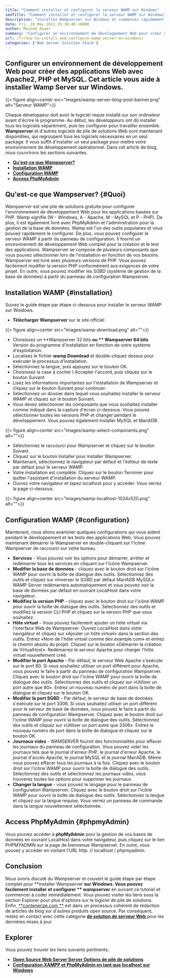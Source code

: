 ```yaml
---
title: "Comment installer et configurer le serveur WAMP sur Windows" 
seoTitle: "Comment installer et configurer le serveur WAMP sur Windows" 
description: "Installez Wampserver sur Windows et commencez rapidement à développer des applications Web basées sur PHP. Le serveur WAMP est disponible pour les Windows 32 et 64 bits." 
date: Fri, 28 May 2021 15:30:40 +0000
author: Masood Anwer
summary: "Configurer un environnement de développement Web pour créer des applications Web avec Apache2, PHP et MySQL. Cet article vous aide à installer Wamp Server sur Windows." 
url: /fr/how-to-install-and-configure-wamp-server-on-windows/
categories: ['Web Server Solution Stack']
---
```


## Configurer un environnement de développement Web pour créer des applications Web avec Apache2, PHP et MySQL. Cet article vous aide à installer Wamp Server sur Windows.

{{< figure align=center src="images/wamp-server-blog-post-banner.png" alt="Serveur WAMP">}}

Chaque développeur doit avoir le logiciel requis installé sur son ordinateur avant d'écrire le programme. Au début, les développeurs ont dû installer tous les logiciels séparément, puis les configurer pour travailler ensemble. **Wampserver**  et d'autres logiciels de pile de solutions Web sont maintenant disponibles, qui regroupent tous les logiciels nécessaires en un seul package. Il vous suffit d'installer un seul package pour mettre votre environnement de développement opérationnel.
Dans cet article de blog, nous couvrirons les sections suivantes.
  * [**Qu'est-ce que Wampserver?** ][1]
  * [**Installation WAMP** ][2]
  * [**Configuration WAMP** ][3]
  * [**Access PhpMyAdmin** ][4]

## Qu'est-ce que Wampserver?   {#Quoi}
Wampserver est une pile de solutions gratuite pour configurer l'environnement de développement Web pour les applications basées sur PHP. Wamp signifie (W - Windows, A - Apache, M - MySQL et P - PHP). De plus, il est également livré avec PhpMyAdmin et l'administration pour la gestion de la base de données. Wamp est l'un des outils populaires et vous pouvez rapidement le configurer. De plus, vous pouvez configurer le serveur WAMP à partir du panneau de configuration. Il fournit un environnement de développement Web complet pour la création et le test des applications. Wampserver se compose de plusieurs composants que vous pouvez sélectionner lors de l'installation en fonction de vos besoins. Wampserver est livré avec plusieurs versions de PHP. Vous pouvez facilement modifier la version PHP conformément aux exigences de votre projet. En outre, vous pouvez modifier les SGBD (système de gestion de la base de données) à partir du panneau de configuration Wampserver.

## Installation WAMP   {#installation}
Suivez le guide étape par étape ci-dessous pour installer le serveur WAMP sur Windows.
  * **Télécharger Wampserver**  sur le site officiel

{{< figure align=center src="images/wamp-download.png" alt="">}}

  * Choisissez un **Wampserver 32 bits  **ou **  Wampserver 64 bits**  Version du programme d'installation en fonction de votre système d'exploitation.
  * Localisez le fichier **wamp Download**  et double-cliquez dessus pour exécuter le processus d'installation.
  * Sélectionnez la langue, puis appuyez sur le bouton OK.
  * Choisissez la case à cocher I Accepter l'accord, puis cliquez sur le bouton Suivant.
  * Lisez les informations importantes sur l'installation de Wampserver et cliquez sur le bouton Suivant pour continuer.
  * Sélectionnez un dossier dans lequel vous souhaitez installer le serveur WAMP et cliquez sur le bouton Suivant.
  * Vous devez sélectionner les composants que vous souhaitez installer comme indiqué dans la capture d'écran ci-dessous. Vous pouvez sélectionner toutes les versions PHP et changer pendant le développement. Vous pouvez également installer MySQL et MariADB.

{{< figure align=center src="images/wamp-select-components.png" alt="">}}

  * Sélectionnez le raccourci pour Wampserver et cliquez sur le bouton Suivant.
  * Cliquez sur le bouton Installer pour installer Wampserver.
  * Maintenant, sélectionnez le navigateur par défaut et l'éditeur de texte par défaut pour le serveur WAMP.
  * Votre installation est complète. Cliquez sur le bouton Terminer pour quitter l'assistant d'installation du serveur WAMP.
  * Ouvrez votre navigateur et tapez localhost pour y accéder. Vous verrez la page ci-dessous.

{{< figure align=center src="images/wamp-localhost-1024x520.png" alt="">}}


## Configuration WAMP   {#configuration}
Maintenant, nous allons examiner quelques configurations qui vous aident pendant le développement et les tests des applications Web. Vous pouvez maintenant démarrer le Wampserver en double-cliquant sur l'icône Wampserver de raccourci sur votre bureau.
  * **Services**  - Vous pouvez voir les options pour démarrer, arrêter et redémarrer tous les services en cliquant sur l'icône Wampserver.
  * **Modifier la base de données**  - cliquez avec le bouton droit sur l'icône WAMP pour ouvrir la boîte de dialogue des outils. Sélectionnez des outils et cliquez sur «Inverser le SGBD par défaut MariADB MySQL». WAMP Server redémarrera automatiquement et vous pouvez voir la base de données par défaut en ouvrant LocalHost dans votre navigateur.
  * **Modifiez la version PHP**  - cliquez avec le bouton droit sur l'icône WAMP pour ouvrir la boîte de dialogue des outils. Sélectionnez des outils et modifiez la version CLI PHP et cliquez sur la version PHP que vous souhaitez.
  * **Hôte virtuel**  - Vous pouvez facilement ajouter un hôte virtuel via l'interface Web de Wampserver. Ouvrez LocalHost dans votre navigateur et cliquez sur «Ajouter un hôte virtuel» dans la section des outils. Entrez «Nom de l'hôte virtuel comme dev.example.com» et entrez le chemin absolu du projet. Cliquez sur le bouton «Démarrer la création de VirtualHost». Redémarrez le serveur Apache pour charger l'hôte virtuel nouvellement créé.
  * **Modifier le port Apache**  - Par défaut, le serveur Web Apache s'exécute sur le port 80. Si vous souhaitez utiliser un port différent pour Apache, vous pouvez le faire à partir du panneau de configuration Wampserver. Cliquez avec le bouton droit sur l'icône WAMP pour ouvrir la boîte de dialogue des outils. Sélectionnez des outils et cliquez sur «Utiliser un port autre que 80». Entrez un nouveau numéro de port dans la boîte de dialogue et cliquez sur le bouton OK.
  * **Modifier le port SGBD**  - Par défaut, le serveur de base de données s'exécute sur le port 3306. Si vous souhaitez utiliser un port différent pour le serveur de base de données, vous pouvez le faire à partir du panneau de configuration Wampserver. Cliquez avec le bouton droit sur l'icône WAMP pour ouvrir la boîte de dialogue des outils. Sélectionnez des outils et cliquez sur «Utiliser un port autre que 3306». Entrez le nouveau numéro de port dans la boîte de dialogue et cliquez sur le bouton OK.
  * **Journaux vides**  - WAMSERVER fournit des fonctionnalités pour effacer les journaux du panneau de configuration. Vous pouvez vider les journaux tels que le journal d'erreur PHP, le journal d'erreur Apache, le journal d'accès Apache, le journal MySQL et le journal MariADB. Même vous pouvez effacer tous les journaux à la fois. Cliquez avec le bouton droit sur l'icône WAMP pour ouvrir la boîte de dialogue des outils. Sélectionnez des outils et sélectionnez les journaux vides, vous trouverez toutes les options pour supprimer les journaux.
  * **Changer la langue**  - vous pouvez le langage pour le panneau de configuration Wampserver. Cliquez avec le bouton droit sur l'icône WAMP pour ouvrir la boîte de dialogue des outils. Sélectionnez la langue et cliquez sur la langue requise. Vous verrez un panneau de commande dans la langue nouvellement sélectionnée.

## Access PhpMyAdmin   {#phpmyAdmin}
Vous pouvez accéder à **phpMyAdmin**  pour la gestion de vos bases de données en ouvrant LocalHost dans votre navigateur, puis cliquez sur le lien PHPMYADMIN sur la page de bienvenue Wampserver. En outre, vous pouvez y accéder en visitant l'URL http: // localhost / phpmyadmin.

## Conclusion
Nous avons discuté du Wampserver et couvert le guide étape par étape complet pour **installer Wampserver  **sur Windows. Vous pouvez facilement installer et configurer **  wampserver**  en suivant ce tutoriel et commencer à coder immédiatement. Vous pouvez visiter les liens sous la section Explorer pour plus d'options sur le logiciel de pile de solutions.
Enfin, [**contenerize.com **][5] est dans un processus cohérent de rédaction de articles de blog sur d'autres produits open source. Par conséquent, restez en contact avec cette catégorie [ **de solution de serveur Web**  ][6] pour les dernières mises à jour.

## Explorer
Vous pouvez trouver les liens suivants pertinents:
  * [**Open Source Web Server Server Options de pile de solutions** ][7]
  * [**Configuration XAMPP et PhpMyAdmin en tant que localhost sur Windows** ][8]

  
[1]: #What
[2]: #Installation
[3]: #Configuration
[4]: #phpMyAdmin
[5]: https://containerize.com
[6]: https://blog.containerize.com/category/web-server-solution-stack/
[7]: https://products.containerize.com/solution-stack/
[8]: https://blog.containerize.com/database-management-software/how-to-setup-xampp-and-phpmyadmin-as-localhost-on-windows/
